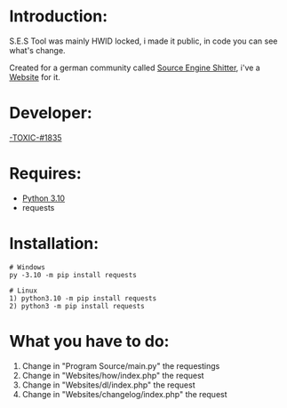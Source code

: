 # Introduction:
S.E.S Tool was mainly HWID locked, i made it public, in code you can see what's change.

Created for a german community called [Source Engine Shitter](https://discord.gg/6MTF772zpu/), i've a [Website](https://gtav-online-community.com/ses/) for it.
# Developer:
[-TOXIC-#1835](https://gtav-online-community.com/toxic/)
# Requires:
* [Python 3.10](https://python.org/downloads/)
* requests
# Installation:
```
# Windows
py -3.10 -m pip install requests

# Linux
1) python3.10 -m pip install requests
2) python3 -m pip install requests
```
# What you have to do:
1) Change in "Program Source/main.py" the requestings
2) Change in "Websites/how/index.php" the request
3) Change in "Websites/dl/index.php" the request
4) Change in "Websites/changelog/index.php" the request